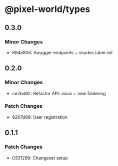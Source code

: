 # @pixel-world/types

## 0.3.0

### Minor Changes

- 894e805: Swagger endpoints + shades table init

## 0.2.0

### Minor Changes

- ce2bd92: Refactor API: axios + new foldering

### Patch Changes

- 9267d88: User registration

## 0.1.1

### Patch Changes

- 0331299: Changeset setup
